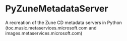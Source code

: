 # PyZuneMetadataServer
A recreation of the Zune CD metadata servers in Python (toc.music.metaservices.microsoft.com and images.metaservices.microsoft.com)
